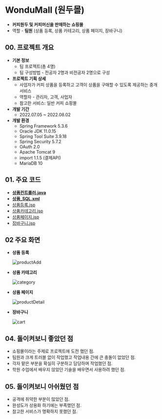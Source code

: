 # WonduMall (원두몰)

- **커피원두 및 커피머신을 판매하는 쇼핑몰**
- 역할 - **팀원** (상품 등록, 상품 카테고리, 상품 페이지, 장바구니)

## 00. 프로젝트 개요

- **기본 정보**
  - 팀 프로젝트(총 4명)
  - 팀 구성방법 - 전공자 2명과 비전공자 2명으로 구성
- **프로젝트 기획 상세**
  - 사업자가 커피 상품을 등록하고 고객이 상품을 구매할 수 있도록 제공하는 중개 서비스
  - 역할자 - 관리자, 고객, 사업자
  - 참고한 서비스: 일반 커피 쇼핑몰
- **개발 기간**
  - 2022.07.05 ~ 2022.08.02
- **개발 환경**
  - Spring Framework 5.3.6
  - Oracle JDK 11.0.15
  - Spring Tool Suite 3.9.18
  - Spring Security 5.7.2
  - OAuth 2.0
  - Apache Tomcat 9
  - import 1.1.5 (결제API)
  - MariaDB 10

## 01. 주요 코드

- **[상품컨트롤러.java](https://github.com/newbieccc/wondumall/blob/main/src/main/java/com/wondumall/Controller/ProductController.java)**
- **[상품_SQL.xml](https://github.com/newbieccc/wondumall/blob/main/src/main/resources/mapper/product_SQL.xml)**
- [상품등록.jsp](https://github.com/newbieccc/wondumall/blob/main/src/main/webapp/WEB-INF/views/productAdd.jsp)
- [상품카테고리.jsp](https://github.com/newbieccc/wondumall/blob/main/src/main/webapp/WEB-INF/views/category.jsp)
- [상품페이지.jsp](https://github.com/newbieccc/wondumall/blob/main/src/main/webapp/WEB-INF/views/productDetail.jsp)
- [장바구니.jsp](https://github.com/newbieccc/wondumall/blob/main/src/main/webapp/WEB-INF/views/cart.jsp)

## 02 주요 화면

- **상품 등록**

  ![productAdd](/src/main/webapp/resources/screenshot/productAdd.png)

- **상품 카테고리**

  ![category](/src/main/webapp/resources/screenshot/category.png)

- **상품 페이지**

  ![productDetail](/src/main/webapp/resources/screenshot/productDetail.png)

- **장바구니**

  ![cart](/src/main/webapp/resources/screenshot/cart.png)
  
## 04. 돌이켜보니 좋았던 점

- 쇼핑몰이라는 주제로 프로젝트에 도전 했던 점.
- 팀원과 크게 트러블 없이 작업했고 작업내용 간에 큰 충돌이 없었던 점.
- 각자 맡은 부분을 확실히 구분하고 담당하며 작업했던 점.
- 학원 수업에서 배우지 않았던 기술을 배우면서 사용하려 했던 점.

## 05. 돌이켜보니 아쉬웠던 점

- 공격에 취약한 부분이 많았던 점.
- 완성도가 상용화 하기에는 부족했던 점.
- 참고한 서비스가 명확하지 못했던 점.
